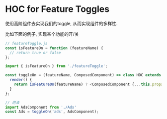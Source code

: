 # HOC for Feature Toggles
使用高阶组件去实现我们的toggle, 从而实现组件的多样性.

比如下面的例子, 实现某个功能的开/关

```javascript
// featureToggle.js
const isFeatureOn = function (featureName) {
  // return true or false
};

import { isFeatureOn } from './featureToggle';

const toggleOn = (featureName, ComposedComponent) => class HOC extends Component {
  render() {
    return isFeatureOn(featureName) ? <ComposedComponent {...this.props} /> : null;
  }
};

// 用法
import AdsComponent from './Ads'
const Ads = toggleOn('ads', AdsComponent);
```
